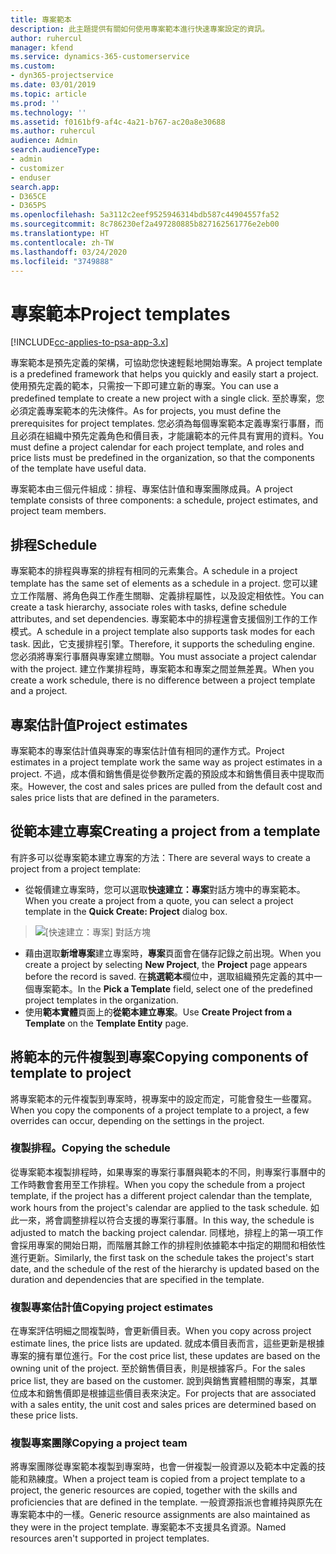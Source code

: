 ```yaml
---
title: 專案範本
description: 此主題提供有關如何使用專案範本進行快速專案設定的資訊。
author: ruhercul
manager: kfend
ms.service: dynamics-365-customerservice
ms.custom:
- dyn365-projectservice
ms.date: 03/01/2019
ms.topic: article
ms.prod: ''
ms.technology: ''
ms.assetid: f0161bf9-af4c-4a21-b767-ac20a8e30688
ms.author: ruhercul
audience: Admin
search.audienceType:
- admin
- customizer
- enduser
search.app:
- D365CE
- D365PS
ms.openlocfilehash: 5a3112c2eef9525946314bdb587c44904557fa52
ms.sourcegitcommit: 8c786230ef2a497280885b827162561776e2eb00
ms.translationtype: HT
ms.contentlocale: zh-TW
ms.lasthandoff: 03/24/2020
ms.locfileid: "3749888"
---
```

# <a name="project-templates"></a><span data-ttu-id="065c4-103">專案範本</span><span class="sxs-lookup"><span data-stu-id="065c4-103">Project templates</span></span> 

[!INCLUDE[cc-applies-to-psa-app-3.x](../includes/cc-applies-to-psa-app-3x.md)]

<span data-ttu-id="065c4-104">專案範本是預先定義的架構，可協助您快速輕鬆地開始專案。</span><span class="sxs-lookup"><span data-stu-id="065c4-104">A project template is a predefined framework that helps you quickly and easily start a project.</span></span> <span data-ttu-id="065c4-105">使用預先定義的範本，只需按一下即可建立新的專案。</span><span class="sxs-lookup"><span data-stu-id="065c4-105">You can use a predefined template to create a new project with a single click.</span></span> <span data-ttu-id="065c4-106">至於專案，您必須定義專案範本的先決條件。</span><span class="sxs-lookup"><span data-stu-id="065c4-106">As for projects, you must define the prerequisites for project templates.</span></span> <span data-ttu-id="065c4-107">您必須為每個專案範本定義專案行事曆，而且必須在組織中預先定義角色和價目表，才能讓範本的元件具有實用的資料。</span><span class="sxs-lookup"><span data-stu-id="065c4-107">You must define a project calendar for each project template, and roles and price lists must be predefined in the organization, so that the components of the template have useful data.</span></span>

<span data-ttu-id="065c4-108">專案範本由三個元件組成：排程、專案估計值和專案團隊成員。</span><span class="sxs-lookup"><span data-stu-id="065c4-108">A project template consists of three components: a schedule, project estimates, and project team members.</span></span>

## <a name="schedule"></a><span data-ttu-id="065c4-109">排程</span><span class="sxs-lookup"><span data-stu-id="065c4-109">Schedule</span></span>

<span data-ttu-id="065c4-110">專案範本的排程與專案的排程有相同的元素集合。</span><span class="sxs-lookup"><span data-stu-id="065c4-110">A schedule in a project template has the same set of elements as a schedule in a project.</span></span> <span data-ttu-id="065c4-111">您可以建立工作階層、將角色與工作產生關聯、定義排程屬性，以及設定相依性。</span><span class="sxs-lookup"><span data-stu-id="065c4-111">You can create a task hierarchy, associate roles with tasks, define schedule attributes, and set dependencies.</span></span> <span data-ttu-id="065c4-112">專案範本中的排程還會支援個別工作的工作模式。</span><span class="sxs-lookup"><span data-stu-id="065c4-112">A schedule in a project template also supports task modes for each task.</span></span> <span data-ttu-id="065c4-113">因此，它支援排程引擎。</span><span class="sxs-lookup"><span data-stu-id="065c4-113">Therefore, it supports the scheduling engine.</span></span> <span data-ttu-id="065c4-114">您必須將專案行事曆與專案建立關聯。</span><span class="sxs-lookup"><span data-stu-id="065c4-114">You must associate a project calendar with the project.</span></span> <span data-ttu-id="065c4-115">建立作業排程時，專案範本和專案之間並無差異。</span><span class="sxs-lookup"><span data-stu-id="065c4-115">When you create a work schedule, there is no difference between a project template and a project.</span></span>

## <a name="project-estimates"></a><span data-ttu-id="065c4-116">專案估計值</span><span class="sxs-lookup"><span data-stu-id="065c4-116">Project estimates</span></span>

<span data-ttu-id="065c4-117">專案範本的專案估計值與專案的專案估計值有相同的運作方式。</span><span class="sxs-lookup"><span data-stu-id="065c4-117">Project estimates in a project template work the same way as project estimates in a project.</span></span> <span data-ttu-id="065c4-118">不過，成本價和銷售價是從參數所定義的預設成本和銷售價目表中提取而來。</span><span class="sxs-lookup"><span data-stu-id="065c4-118">However, the cost and sales prices are pulled from the default cost and sales price lists that are defined in the parameters.</span></span>

## <a name="creating-a-project-from-a-template"></a><span data-ttu-id="065c4-119">從範本建立專案</span><span class="sxs-lookup"><span data-stu-id="065c4-119">Creating a project from a template</span></span>
 
<span data-ttu-id="065c4-120">有許多可以從專案範本建立專案的方法：</span><span class="sxs-lookup"><span data-stu-id="065c4-120">There are several ways to create a project from a project template:</span></span>

- <span data-ttu-id="065c4-121">從報價建立專案時，您可以選取**快速建立：專案**對話方塊中的專案範本。</span><span class="sxs-lookup"><span data-stu-id="065c4-121">When you create a project from a quote, you can select a project template in the **Quick Create: Project** dialog box.</span></span>

> ![[快速建立：專案] 對話方塊](media/project-11.png)

- <span data-ttu-id="065c4-123">藉由選取**新增專案**建立專案時，**專案**頁面會在儲存記錄之前出現。</span><span class="sxs-lookup"><span data-stu-id="065c4-123">When you create a project by selecting **New Project**, the **Project** page appears before the record is saved.</span></span> <span data-ttu-id="065c4-124">在**挑選範本**欄位中，選取組織預先定義的其中一個專案範本。</span><span class="sxs-lookup"><span data-stu-id="065c4-124">In the **Pick a Template** field, select one of the predefined project templates in the organization.</span></span>
- <span data-ttu-id="065c4-125">使用**範本實體**頁面上的**從範本建立專案**。</span><span class="sxs-lookup"><span data-stu-id="065c4-125">Use **Create Project from a Template** on the **Template Entity** page.</span></span>

## <a name="copying-components-of-template-to-project"></a><span data-ttu-id="065c4-126">將範本的元件複製到專案</span><span class="sxs-lookup"><span data-stu-id="065c4-126">Copying components of template to project</span></span>

<span data-ttu-id="065c4-127">將專案範本的元件複製到專案時，視專案中的設定而定，可能會發生一些覆寫。</span><span class="sxs-lookup"><span data-stu-id="065c4-127">When you copy the components of a project template to a project, a few overrides can occur, depending on the settings in the project.</span></span>

### <a name="copying-the-schedule"></a><span data-ttu-id="065c4-128">複製排程。</span><span class="sxs-lookup"><span data-stu-id="065c4-128">Copying the schedule</span></span>

<span data-ttu-id="065c4-129">從專案範本複製排程時，如果專案的專案行事曆與範本的不同，則專案行事曆中的工作時數會套用至工作排程。</span><span class="sxs-lookup"><span data-stu-id="065c4-129">When you copy the schedule from a project template, if the project has a different project calendar than the template, work hours from the project's calendar are applied to the task schedule.</span></span> <span data-ttu-id="065c4-130">如此一來，將會調整排程以符合支援的專案行事曆。</span><span class="sxs-lookup"><span data-stu-id="065c4-130">In this way, the schedule is adjusted to match the backing project calendar.</span></span> <span data-ttu-id="065c4-131">同樣地，排程上的第一項工作會採用專案的開始日期，而階層其餘工作的排程則依據範本中指定的期間和相依性進行更新。</span><span class="sxs-lookup"><span data-stu-id="065c4-131">Similarly, the first task on the schedule takes the project's start date, and the schedule of the rest of the hierarchy is updated based on the duration and dependencies that are specified in the template.</span></span> 

### <a name="copying-project-estimates"></a><span data-ttu-id="065c4-132">複製專案估計值</span><span class="sxs-lookup"><span data-stu-id="065c4-132">Copying project estimates</span></span> 

<span data-ttu-id="065c4-133">在專案評估明細之間複製時，會更新價目表。</span><span class="sxs-lookup"><span data-stu-id="065c4-133">When you copy across project estimate lines, the price lists are updated.</span></span> <span data-ttu-id="065c4-134">就成本價目表而言，這些更新是根據專案的擁有單位進行。</span><span class="sxs-lookup"><span data-stu-id="065c4-134">For the cost price list, these updates are based on the owning unit of the project.</span></span> <span data-ttu-id="065c4-135">至於銷售價目表，則是根據客戶。</span><span class="sxs-lookup"><span data-stu-id="065c4-135">For the sales price list, they are based on the customer.</span></span> <span data-ttu-id="065c4-136">說到與銷售實體相關的專案，其單位成本和銷售價即是根據這些價目表來決定。</span><span class="sxs-lookup"><span data-stu-id="065c4-136">For projects that are associated with a sales entity, the unit cost and sales prices are determined based on these price lists.</span></span>

### <a name="copying-a-project-team"></a><span data-ttu-id="065c4-137">複製專案團隊</span><span class="sxs-lookup"><span data-stu-id="065c4-137">Copying a project team</span></span>

<span data-ttu-id="065c4-138">將專案團隊從專案範本複製到專案時，也會一併複製一般資源以及範本中定義的技能和熟練度。</span><span class="sxs-lookup"><span data-stu-id="065c4-138">When a project team is copied from a project template to a project, the generic resources are copied, together with the skills and proficiencies that are defined in the template.</span></span> <span data-ttu-id="065c4-139">一般資源指派也會維持與原先在專案範本中的一樣。</span><span class="sxs-lookup"><span data-stu-id="065c4-139">Generic resource assignments are also maintained as they were in the project template.</span></span> <span data-ttu-id="065c4-140">專案範本不支援具名資源。</span><span class="sxs-lookup"><span data-stu-id="065c4-140">Named resources aren't supported in project templates.</span></span>
